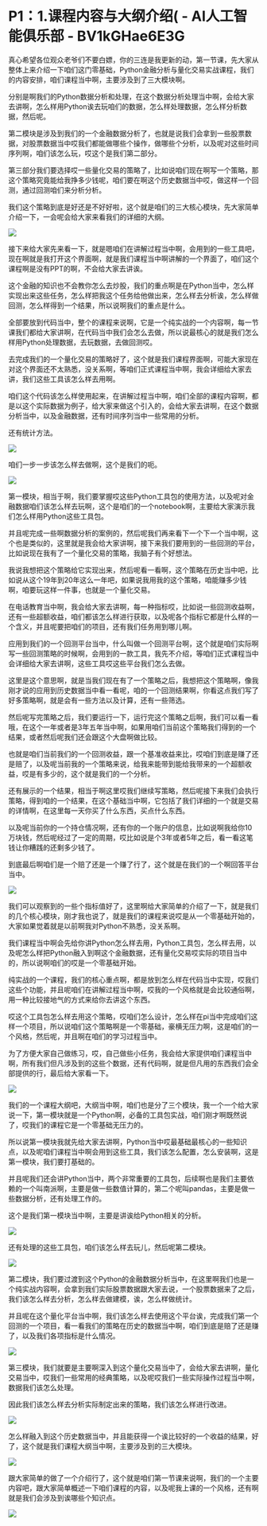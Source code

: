# P1：1.课程内容与大纲介绍( - AI人工智能俱乐部 - BV1kGHae6E3G

真心希望各位观众老爷们不要白嫖，你的三连是我更新的动，第一节课，先大家从整体上来介绍一下咱们这门零基础，Python金融分析与量化交易实战课程，我们的内容安排，咱们课程当中啊，主要涉及到了三大模块啊。

分别是啊我们的Python数据分析和处理，在这个数据分析处理当中啊，会给大家去讲啊，怎么样用Python诶去玩咱们的数据，怎么样处理数据，怎么样分析数据，然后呢。

第二模块是涉及到我们的一个金融数据分析了，也就是说我们会拿到一些股票数据，对股票数据当中哎我们都能做哪些个操作，做哪些个分析，以及呢对这些时间序列啊，咱们该怎么玩，哎这个是我们第二部分。

第三部分我们要选择哎一些量化交易的策略了，比如说咱们现在啊写一个策略，那这个策略究竟能给我挣多少钱呢，咱们要在啊这个历史数据当中哎，做这样一个回测，通过回测咱们来分析分析。

我们这个策略到底是好还是不好好啦，这个就是咱们的三大核心模块，先大家简单介绍一下，一会呢会给大家来看我们的详细的大纲。



![](img/419c19010d16f0d88cbf3d6634f6dbf7_1.png)

接下来给大家先来看一下，就是嗯咱们在讲解过程当中啊，会用到的一些工具吧，现在啊就是我打开这个界面啊，就是我们课程当中啊讲解的一个界面了，咱们这个课程啊是没有PPT的啊，不会给大家去讲诶。

这个金融的知识也不会教你怎么去炒股，我们的重点啊是在Python当中，怎么样实现出来这些任务，怎么样把我这个任务给他做出来，怎么样去分析诶，怎么样做回测，怎么样得到一个结果，所以说啊我们的重点是什么。

全部要放到代码当中，整个的课程来说啊，它是一个纯实战的一个内容啊，每一节课我们都给大家讲啊，在代码当中我们会怎么去做，所以说最核心的就是我们怎么样用Python处理数据，去玩数据，去做回测哎。

去完成我们的一个量化交易的策略好了，这个就是我们课程界面啊，可能大家现在对这个界面还不太熟悉，没关系啊，等咱们正式课程当中啊，我会详细给大家去讲，我们这些工具该怎么样去用啊。

咱们这个代码该怎么样使用起来，在讲解过程当中啊，咱们全部的课程内容啊，都是以这个实际数据为例子，给大家来做这个引入的，会给大家去讲啊，在这个数据分析当中，以及金融数据，还有时间序列当中一些常用的分析。

还有统计方法。

![](img/419c19010d16f0d88cbf3d6634f6dbf7_3.png)

咱们一步一步该怎么样去做啊，这个是我们的呃。

![](img/419c19010d16f0d88cbf3d6634f6dbf7_5.png)

第一模块，相当于啊，我们要掌握哎这些Python工具包的使用方法，以及呢对金融数据咱们该怎么样去玩啊，这个是咱们的一个notebook啊，主要给大家演示我们怎么样用Python这些工具包。

并且呢完成一些啊数据分析的案例的，然后呢我们再来看下一个下一个当中啊，这个也是类似的，这里就是我会给大家讲啊，接下来我们要用到的一些回测的平台，比如说现在我有了一个量化交易的策略，我脑子有个好想法。

我说我想把这个策略给它实现出来，然后呢看一看啊，这个策略在历史当中吧，比如说从这个19年到20年这么一年吧，如果说我用我的这个策略，咱能赚多少钱啊，咱要玩这样一件事，也就是一个量化交易。

在电话教育当中啊，我会给大家去讲啊，每一种指标哎，比如说一些回测收益啊，还有一些超额收益，咱们都该怎么样进行获取，以及呢各个指标它都是什么样的一个含义，并且呢要把咱们的项目，还有我们任务用到哪儿啊。

应用到我们的一个回测平台当中，什么叫做一个回测平台啊，这个就是咱们实际啊写一些回测策略的时候啊，会用到的一款工具，我先不介绍，等咱们正式课程当中会详细给大家去讲啊，这些工具哎这些平台我们怎么去做。

这里是这个意思啊，就是当我们现在有了一个策略之后，我想把这个策略啊，像我刚才说的应用到历史数据当中看一看呢，咱的一个回测结果啊，你看这点我们写了好多策略啊，就是会有一些方法以及计算，还有一些筛选。

然后呢写完策略之后，我们要运行一下，运行完这个策略之后啊，我们可以看一看哦，在这个一年或者是3年五年当中啊，如果用咱们当前这个策略我们得到的一个结果，或者然后呢我们还会跟这个大盘啊做比较。

也就是咱们当前我们的一个回测收益，跟一个基准收益来比，哎咱们到底是赚了还是赔了，以及呢当前我的一个策略来说，给我来能带到能给我带来的一个超额收益，哎是有多少的，这个就是我们的一个分析。

还有展示的一个结果，相当于啊这里哎我们继续写策略，然后呢接下来我们会执行策略，得到咱的一个结果，在这个基础当中啊，它包括了我们详细的一个就是交易的详情啊，在这里每一天你买了什么东西，买点什么东西。

以及呢当前你的一个持仓情况啊，还有你的一个账户的信息，比如说啊我给你10万块钱，然后呢经过了一定的周期，哎比如说是个3年或者5年之后，看一看这笔钱让你糟践的还剩多少钱了。

到底最后啊咱们是一个赔了还是一个赚了行了，这个就是在我们的一个啊回答平台当中。

![](img/419c19010d16f0d88cbf3d6634f6dbf7_7.png)

我们可以观察到的一些个指标值好了，这里啊给大家简单的介绍了一下，就是我们的几个核心模块，刚才我也说了，就是我们的课程来说哎是从一个零基础开始的，大家如果觉着就是以前啊我对Python不熟悉，没关系啊。

我们课程当中啊会先给你讲Python怎么样去用，Python工具包，怎么样去用，以及呢怎么样把Python融入到啊这个金融数据，还有量化交易哎实际的项目当中的，所以说啊咱们的哎是一个零基础开始。

纯实战的一个课程，我们的核心重点啊，都是放到怎么样在代码当中实现，哎我们这些个功能，并且呢咱们在讲解过程当中啊，哎我的一个风格就是会比较通俗啊，用一种比较接地气的方式来给你去讲这个东西。

哎这个工具包怎么样去用这个策略，哎咱们怎么设计，怎么样在pi当中完成咱们这样一个项目，所以说咱们这个策略啊是一个零基础，豪横无压力啊，这是咱们的一个风格，然后呢，并且啊在咱们的学习过程当中。

为了方便大家自己做练习，哎，自己做些小任务，我会给大家提供咱们课程当中啊，所有我们但凡涉及到的这些个数据，还有代码啊，就是但凡用的东西我们会全部提供的行，最后给大家看一下。



![](img/419c19010d16f0d88cbf3d6634f6dbf7_9.png)

我们的一个课程大纲吧，大纲当中啊，咱们也是分了三个模块，我一个一个给大家说一下，第一模块就是一个Python啊，必备的工具包实战，咱们刚才啊既然说了，哎我们的课程它是一个零基础无压力的。

所以说第一模块我就先给大家去讲啊，Python当中哎最基础最核心的一些知识点，以及呢咱们课程当中啊会用到这些工具，我们该怎么配置，怎么安装啊，这是第一模块，我们要打基础的。

并且呢我们还会讲Python当中，两个非常重要的工具包，后续啊也是我们主要依赖的一个叫南派啊，主要是做一些数值计算的，第二个呢叫pandas，主要是做一些数据分析，还有处理工作的。

这个是我们第一模块当中啊，主要是讲诶给Python相关的分析。

![](img/419c19010d16f0d88cbf3d6634f6dbf7_11.png)

还有处理的这些工具包，咱们该怎么样去玩儿，然后呢第二模块。

![](img/419c19010d16f0d88cbf3d6634f6dbf7_13.png)

第二模块，我们要过渡到这个Python的金融数据分析当中，在这里啊我们也是一个纯实战内容啊，会拿到我们实际股票数据跟大家去说，一个股票数据来了之后，我们该怎么样去分析，怎么样去做建模，诶，怎么样做统计。

并且呢在这个量化平台当中啊，我们该怎么样去使用这个平台诶，完成我们第一个回测的一个项目，看一看我们的策略在历史的数据当中啊，咱们到底是赔了还是赚了，以及我们各项指标是什么情况。



![](img/419c19010d16f0d88cbf3d6634f6dbf7_15.png)

第三模块，我们就要是主要啊深入到这个量化交易当中了，会给大家去讲啊，量化交易当中，哎我们一些常用的经典策略，以及呢哎我们一些实际操作过程当中啊，数据我们该怎么处理。

因此我们该怎么样去分析实际制定出来的策略，我们该怎么样进行改进。

![](img/419c19010d16f0d88cbf3d6634f6dbf7_17.png)

怎么样融入到这个历史数据当中，并且能获得一个诶比较好的一个收益的结果，好了，这个就是我们课程大纲当中啊，主要涉及到的三大模块。



![](img/419c19010d16f0d88cbf3d6634f6dbf7_19.png)

跟大家简单的做了一个介绍行了，这个就是咱们第一节课来说啊，我们的一个主要内容吧，跟大家简单概述一下咱们课程的内容，以及呢我上课的一个风格，还有啊就是我们会涉及到诶哪些个知识点。



![](img/419c19010d16f0d88cbf3d6634f6dbf7_21.png)